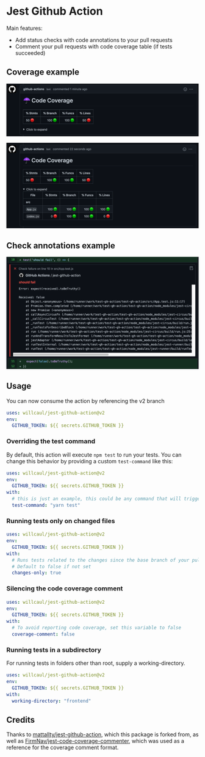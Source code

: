 # Jest Github Action

Main features:

- Add status checks with code annotations to your pull requests
- Comment your pull requests with code coverage table (if tests succeeded)

## Coverage example

![Coverage Summary](assets/coverage-summary.png)

![Coverage Details](assets/coverage-details.png)

## Check annotations example

![Test Failure](assets/annotation.png)

## Usage

You can now consume the action by referencing the v2 branch

```yaml
uses: willcaul/jest-github-action@v2
env:
  GITHUB_TOKEN: ${{ secrets.GITHUB_TOKEN }}
```

### Overriding the test command

By default, this action will execute `npm test` to run your tests.
You can change this behavior by providing a custom `test-command` like this:

```yaml
uses: willcaul/jest-github-action@v2
env:
  GITHUB_TOKEN: ${{ secrets.GITHUB_TOKEN }}
with:
  # this is just an example, this could be any command that will trigger jest
  test-command: "yarn test"
```

### Running tests only on changed files

```yaml
uses: willcaul/jest-github-action@v2
env:
  GITHUB_TOKEN: ${{ secrets.GITHUB_TOKEN }}
with:
  # Runs tests related to the changes since the base branch of your pull request
  # Default to false if not set
  changes-only: true
```

### Silencing the code coverage comment

```yaml
uses: willcaul/jest-github-action@v2
env:
  GITHUB_TOKEN: ${{ secrets.GITHUB_TOKEN }}
with:
  # To avoid reporting code coverage, set this variable to false
  coverage-comment: false
```

### Running tests in a subdirectory

For running tests in folders other than root, supply a working-directory.

```yaml
uses: willcaul/jest-github-action@v2
env:
  GITHUB_TOKEN: ${{ secrets.GITHUB_TOKEN }}
with:
  working-directory: "frontend"
```

## Credits

Thanks to [mattallty/jest-github-action](https://github.com/mattallty/jest-github-action), which this package is forked from, as well as [FirmNav/jest-code-coverage-commenter](https://github.com/FirmNav/jest-code-coverage-commenter), which was used as a reference for the coverage comment format.